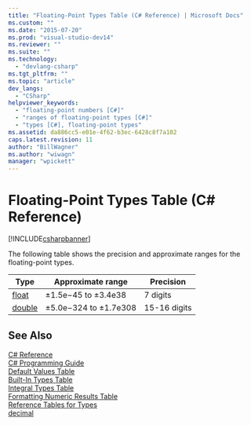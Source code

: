 ```yaml
---
title: "Floating-Point Types Table (C# Reference) | Microsoft Docs"
ms.custom: ""
ms.date: "2015-07-20"
ms.prod: "visual-studio-dev14"
ms.reviewer: ""
ms.suite: ""
ms.technology: 
  - "devlang-csharp"
ms.tgt_pltfrm: ""
ms.topic: "article"
dev_langs: 
  - "CSharp"
helpviewer_keywords: 
  - "floating-point numbers [C#]"
  - "ranges of floating-point types [C#]"
  - "types [C#], floating-point types"
ms.assetid: da886cc5-e01e-4f62-b3ec-6428c8f7a102
caps.latest.revision: 11
author: "BillWagner"
ms.author: "wiwagn"
manager: "wpickett"
---
```

# Floating-Point Types Table (C# Reference)
[!INCLUDE[csharpbanner](../../../csharp/includes/csharpbanner.md)]

The following table shows the precision and approximate ranges for the floating-point types.  
  
|Type|Approximate range|Precision|  
|----------|-----------------------|---------------|  
|[float](../../../csharp/language-reference/keywords/float.md)|±1.5e−45 to ±3.4e38|7 digits|  
|[double](../../../csharp/language-reference/keywords/double.md)|±5.0e−324 to ±1.7e308|15-16 digits|  
  
## See Also  
 [C# Reference](../../../csharp/language-reference/index.md)   
 [C# Programming Guide](../../../csharp/programming-guide/index.md)   
 [Default Values Table](../../../csharp/language-reference/keywords/default-values-table.md)   
 [Built-In Types Table](../../../csharp/language-reference/keywords/built-in-types-table.md)   
 [Integral Types Table](../../../csharp/language-reference/keywords/integral-types-table.md)   
 [Formatting Numeric Results Table](../../../csharp/language-reference/keywords/formatting-numeric-results-table.md)   
 [Reference Tables for Types](../../../csharp/language-reference/keywords/reference-tables-for-types.md)   
 [decimal](../../../csharp/language-reference/keywords/decimal.md)